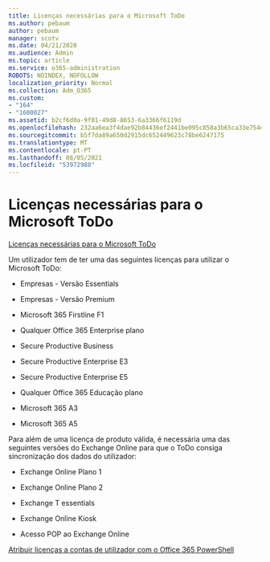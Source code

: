 ```yaml
---
title: Licenças necessárias para o Microsoft ToDo
ms.author: pebaum
author: pebaum
manager: scotv
ms.date: 04/21/2020
ms.audience: Admin
ms.topic: article
ms.service: o365-administration
ROBOTS: NOINDEX, NOFOLLOW
localization_priority: Normal
ms.collection: Adm_O365
ms.custom:
- "164"
- "1600027"
ms.assetid: b2cf6d0a-9f01-49d8-8653-6a3366f6119d
ms.openlocfilehash: 232aa6ea3f4dae92b84436ef2441be095c858a3b65ca33e754d802f39edc2097
ms.sourcegitcommit: b5f7da89a650d2915dc652449623c78be6247175
ms.translationtype: MT
ms.contentlocale: pt-PT
ms.lasthandoff: 08/05/2021
ms.locfileid: "53972988"
---
```

# <a name="required-licenses-for-microsoft-todo"></a>Licenças necessárias para o Microsoft ToDo

[Licenças necessárias para o Microsoft ToDo](https://support.office.com/article/381e9d1b-c500-49b5-973e-890fd86528d7.aspx)
  
Um utilizador tem de ter uma das seguintes licenças para utilizar o Microsoft ToDo:
  
- Empresas - Versão Essentials

- Empresas - Versão Premium

- Microsoft 365 Firstline F1

- Qualquer Office 365 Enterprise plano

- Secure Productive Business

- Secure Productive Enterprise E3

- Secure Productive Enterprise E5

- Qualquer Office 365 Educação plano

- Microsoft 365 A3

- Microsoft 365 A5

Para além de uma licença de produto válida, é necessária uma das seguintes versões do Exchange Online para que o ToDo consiga sincronização dos dados do utilizador:
  
- Exchange Online Plano 1

- Exchange Online Plano 2

- Exchange T essentials

- Exchange Online Kiosk

- Acesso POP ao Exchange Online

[Atribuir licenças a contas de utilizador com o Office 365 PowerShell](https://docs.microsoft.com/office365/enterprise/powershell/assign-licenses-to-user-accounts-with-office-365-powershell )
  